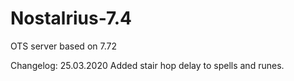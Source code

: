 # Nostalrius-7.4
OTS server based on 7.72

Changelog:
25.03.2020
Added stair hop delay to spells and runes.
